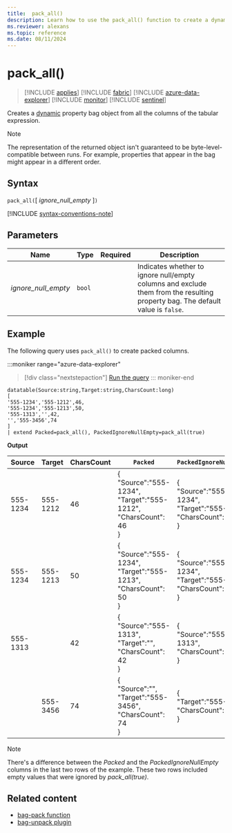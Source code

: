 ```yaml
---
title:  pack_all()
description: Learn how to use the pack_all() function to create a dynamic object from all the columns of the tabular expression.
ms.reviewer: alexans
ms.topic: reference
ms.date: 08/11/2024
---
```

# pack_all()

> [!INCLUDE [applies](../includes/applies-to-version/applies.md)] [!INCLUDE [fabric](../includes/applies-to-version/fabric.md)] [!INCLUDE [azure-data-explorer](../includes/applies-to-version/azure-data-explorer.md)] [!INCLUDE [monitor](../includes/applies-to-version/monitor.md)] [!INCLUDE [sentinel](../includes/applies-to-version/sentinel.md)]

Creates a [dynamic](scalar-data-types/dynamic.md) property bag object from all the columns of the tabular expression.

> [!NOTE]
> The representation of the returned object isn't guaranteed to be byte-level-compatible between runs. For example, properties that appear in the bag might appear in a different order.

## Syntax

`pack_all(`[ *ignore_null_empty* ]`)`

[!INCLUDE [syntax-conventions-note](../includes/syntax-conventions-note.md)]

## Parameters

| Name | Type | Required | Description |
|--|--|--|--|
| *ignore_null_empty* | `bool` | | Indicates whether to ignore null/empty columns and exclude them from the resulting property bag. The default value is `false`.|

## Example

The following query uses `pack_all()` to create packed columns.

:::moniker range="azure-data-explorer"
> [!div class="nextstepaction"]
> <a href="https://dataexplorer.azure.com/clusters/help/databases/Samples?query=H4sIAAAAAAAAA22KvQrCMBSF9zxFttvCFWyTVCg4FQcXEXQTkWgvUYxJSRNQ8OGt0OIiZzh%2FX6vjoLOlbOdTuFDdx3BzBvc6GIpTa6469I1PLtbWO5OzAwOl1KwohQQcY1ECygr%2FPQJQzadHfCsMbImcwQgJqSrAheTsyN6cnpFcy7f6cqd22Q120tZmOY7T2jgfaJOsXT26%2BPoRMSTKPx5KvAnUAAAA" target="_blank">Run the query</a>
::: moniker-end

```kusto
datatable(Source:string,Target:string,CharsCount:long)
[
'555-1234','555-1212',46,
'555-1234','555-1213',50,
'555-1313','',42, 
'','555-3456',74 
]
| extend Packed=pack_all(), PackedIgnoreNullEmpty=pack_all(true)
```

**Output**

|Source |Target | CharsCount | `Packed` | `PackedIgnoreNullEmpty` |
|---|---|---|---|---|
|555-1234 |555-1212 | 46 |{<br> "Source":"555-1234",<br> "Target":"555-1212",<br> "CharsCount": 46<br>} | {<br>"Source":"555-1234",<br> "Target":"555-1212",<br> "CharsCount": 46<br>}|
|555-1234 |555-1213 | 50 |{<br> "Source":"555-1234",<br> "Target":"555-1213",<br> "CharsCount": 50<br>} | {<br>"Source":"555-1234",<br> "Target":"555-1213",<br> "CharsCount": 50<br>}|
|555-1313 | | 42 | {<br> "Source":"555-1313",<br> "Target":"",<br> "CharsCount": 42<br>} | {<br>"Source":"555-1313",<br> "CharsCount": 42<br>}|
| |555-3456 | 74 | {<br> "Source":"",<br> "Target":"555-3456",<br> "CharsCount": 74<br>} | {<br>"Target":"555-3456",<br> "CharsCount": 74<br>}|

> [!NOTE]
> There's a difference between the *Packed* and the *PackedIgnoreNullEmpty* columns in the last two rows of the example. These two rows included empty values that were ignored by *pack_all(true)*.

## Related content

* [bag-pack function](./pack-function.md)
* [bag-unpack plugin](./bag-unpack-plugin.md)
